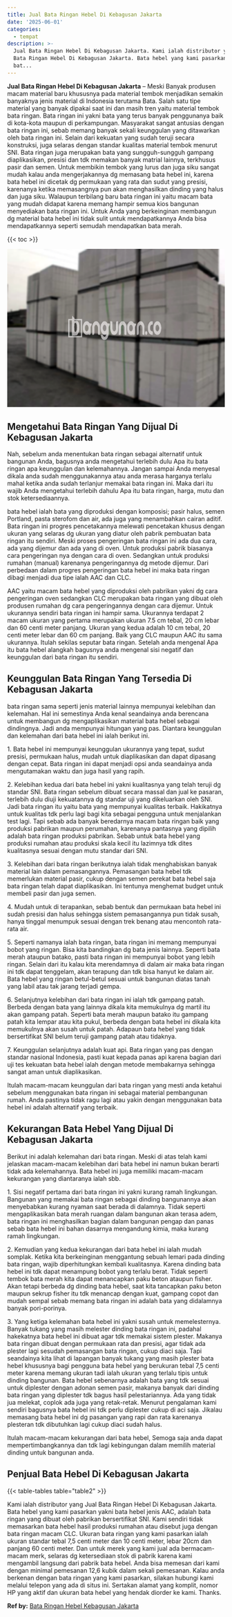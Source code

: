 ```yaml
---
title: Jual Bata Ringan Hebel Di Kebagusan Jakarta
date: '2025-06-01'
categories:
  - tempat
description: >-
  Jual Bata Ringan Hebel Di Kebagusan Jakarta. Kami ialah distributor yang Jual
  Bata Ringan Hebel Di Kebagusan Jakarta. Bata hebel yang kami pasarkan yakni
  bat...
---
```


**Jual Bata Ringan Hebel Di Kebagusan Jakarta** – Meski Banyak produsen macam material baru khususnya pada material tembok menjadikan semakin banyaknya jenis material di Indonesia terutama Bata. Salah satu tipe material yang banyak dipakai saat ini dan masih tren yaitu material tembok bata ringan. Bata ringan ini yakni bata yang terus banyak penggunanya baik di kota-kota maupun di perkampungan. Masyarakat sangat antusias dengan bata ringan ini, sebab memang banyak sekali keunggulan yang ditawarkan oleh bata ringan ini. Selain dari kekuatan yang sudah teruji secara konstruksi, juga selaras dengan standar kualitas material tembok menurut SNI. Bata ringan juga merupakan bata yang sungguh-sungguh gampang diaplikasikan, presisi dan tdk memakan banyak matrial lainnya, terkhusus pasir dan semen. Untuk membikin tembok yang lurus dan juga siku sangat mudah kalau anda mengerjakannya dg memasang bata hebel ini, karena bata hebel ini dicetak dg permukaan yang rata dan sudut yang presisi, karenanya ketika memasangnya pun akan menghasilkan dinding yang halus dan juga siku. Walaupun terbilang baru bata ringan ini yaitu macam bata yang mudah didapat karena memang hampir semua kios bangunan menyediakan bata ringan ini. Untuk Anda yang berkeinginan membangun dg material bata hebel ini tidak sulit untuk mendapatkannya Anda bisa mendapatkannya seperti semudah mendapatkan bata merah.

{{< toc >}}

![Jual Bata Ringan Hebel Di Kebagusan Jakarta](/images/jual-hebel-murah-43.png)

## Mengetahui Bata Ringan Yang Dijual Di Kebagusan Jakarta

Nah, sebelum anda menentukan bata ringan sebagai alternatif untuk bangunan Anda, bagusnya anda mengetahui terlebih dulu Apa itu bata ringan apa keunggulan dan kelemahannya. Jangan sampai Anda menyesal dikala anda sudah menggunakannya atau anda merasa harganya terlalu mahal ketika anda sudah terlanjur memakai bata ringan ini. Maka dari itu wajib Anda mengetahui terlebih dahulu Apa itu bata ringan, harga, mutu dan stok ketersediaannya.

bata hebel ialah bata yang diproduksi dengan komposisi; pasir halus, semen Portland, pasta sterofom dan air, ada juga yang menambahkan cairan aditif. Bata ringan ini progres pencetakannya melewati pencetakan khusus dengan ukuran yang selaras dg ukuran yang diatur oleh pabrik pembuatan bata ringan itu sendiri. Meski proses pengeringan bata ringan ini ada dua cara, ada yang dijemur dan ada yang di oven. Untuk produksi pabrik biasanya cara pengeringan nya dengan cara di oven. Sedangkan untuk produksi rumahan (manual) karenanya pengeringannya dg metode dijemur. Dari perbedaan dalam progres pengeringan bata hebel ini maka bata ringan dibagi menjadi dua tipe ialah AAC dan CLC.

AAC yaitu macam bata hebel yang diproduksi oleh pabrikan yakni dg cara pengeringan oven sedangkan CLC merupakan bata ringan yang dibuat oleh produsen rumahan dg cara pengeringannya dengan cara dijemur. Untuk ukurannya sendiri bata ringan ini hampir sama. Ukurannya terdapat 2 macam ukuran yang pertama merupakan ukuran 7.5 cm tebal, 20 cm lebar dan 60 centi meter panjang. Ukuran yang kedua adalah 10 cm tebal, 20 centi meter lebar dan 60 cm panjang. Baik yang CLC maupun AAC itu sama ukurannya. Itulah sekilas seputar bata ringan. Setelah anda mengenal Apa itu bata hebel alangkah bagusnya anda mengenal sisi negatif dan keunggulan dari bata ringan itu sendiri.

## Keunggulan Bata Ringan Yang Tersedia Di Kebagusan Jakarta

bata ringan sama seperti jenis material lainnya mempunyai kelebihan dan kelemahan. Hal ini semestinya Anda kenal seandainya anda berencana untuk membangun dg mengaplikasikan material bata hebel sebagai dindingnya. Jadi anda mempunyai hitungan yang pas. Diantara keunggulan dan kelemahan dari bata hebel ini ialah berikut ini.

1\. Bata hebel ini mempunyai keunggulan ukurannya yang tepat, sudut presisi, permukaan halus, mudah untuk diaplikasikan dan dapat dipasang dengan cepat. Bata ringan ini dapat menjadi opsi anda seandainya anda mengutamakan waktu dan juga hasil yang rapih.

2\. Kelebihan kedua dari bata hebel ini yakni kualitasnya yang telah teruji dg standar SNI. Bata ringan sebelum dibuat secara massal dan jual ke pasaran, terlebih dulu diuji kekuatannya dg standar uji yang dikeluarkan oleh SNI. Jadi bata ringan itu yaitu bata yang mempunyai kualitas terbaik. Hakikatnya untuk kualitas tdk perlu lagi bagi kita sebagai pengguna untuk menjalankan test lagi. Tapi sebab ada banyak beredarnya macam bata ringan baik yang produksi pabrikan maupun perumahan, karenanya pantasnya yang dipilih adalah bata ringan produksi pabrikan. Sebab untuk bata hebel yang produksi rumahan atau produksi skala kecil itu lazimnya tdk dites kualitasnya sesuai dengan mutu standar dari SNI.

3\. Kelebihan dari bata ringan berikutnya ialah tidak menghabiskan banyak material lain dalam pemasangannya. Pemasangan bata hebel tdk memerlukan material pasir, cukup dengan semen perekat bata hebel saja bata ringan telah dapat diaplikasikan. Ini tentunya menghemat budget untuk membeli pasir dan juga semen.

4\. Mudah untuk di terapankan, sebab bentuk dan permukaan bata hebel ini sudah presisi dan halus sehingga sistem pemasangannya pun tidak susah, hanya tinggal menumpuk sesuai dengan trek benang atau mencontoh rata-rata air.

5\. Seperti namanya ialah bata ringan, bata ringan ini memang mempunyai bobot yang ringan. Bisa kita bandingkan dg bata jenis lainnya. Seperti bata merah ataupun batako, pasti bata ringan ini mempunyai bobot yang lebih ringan. Selain dari itu kalau kita merendamnya di dalam air maka bata ringan ini tdk dapat tenggelam, akan terapung dan tdk bisa hanyut ke dalam air. Bata hebel yang ringan betul-betul sesuai untuk bangunan diatas tanah yang labil atau tak jarang terjadi gempa.

6\. Selanjutnya kelebihan dari bata ringan ini ialah tdk gampang patah. Berbeda dengan bata yang lainnya dikala kita memukulnya dg martil itu akan gampang patah. Seperti bata merah maupun batako itu gampang patah kita lempar atau kita pukul, berbeda dengan bata hebel ini dikala kita memukulnya akan susah untuk patah. Adapaun bata hebel yang tidak bersertifikat SNI belum teruji gampang patah atau tidaknya.

7\. Keunggulan selanjutnya adalah kuat api. Bata ringan yang pas dengan standar nasional Indonesia, pasti kuat kepada panas api karena bagian dari uji tes kekuatan bata hebel ialah dengan metode membakarnya sehingga sangat aman untuk diaplikasikan.

Itulah macam-macam keunggulan dari bata ringan yang mesti anda ketahui sebelum menggunakan bata ringan ini sebagai material pembangunan rumah. Anda pastinya tidak ragu lagi atau yakin dengan menggunakan bata hebel ini adalah alternatif yang terbaik.

## Kekurangan Bata Hebel Yang Dijual Di Kebagusan Jakarta

Berikut ini adalah kelemahan dari bata ringan. Meski di atas telah kami jelaskan macam-macam kelebihan dari bata hebel ini namun bukan berarti tidak ada kelemahannya. Bata hebel ini juga memiliki macam-macam kekurangan yang diantaranya ialah sbb.

1\. Sisi negatif pertama dari bata ringan ini yakni kurang ramah lingkungan. Bangunan yang memakai bata ringan sebagai dinding bangunannya akan menyebabkan kurang nyaman saat berada di dalamnya. Tidak seperti mengaplikasikan bata merah ruangan dalam bangunan akan terasa adem, bata ringan ini menghasilkan bagian dalam bangunan pengap dan panas sebab bata hebel ini bahan dasarnya mengandung kimia, maka kurang ramah lingkungan.

2\. Kemudian yang kedua kekurangan dari bata hebel ini ialah mudah somplak. Ketika kita berkeinginan menggantung sebuah lemari pada dinding bata ringan, wajib diperhitungkan kembali kualitasnya. Karena dinding bata hebel ini tdk dapat menampung bobot yang terlalu berat. Tidak seperti tembok bata merah kita dapat menancapkan paku beton ataupun fisher. Akan tetapi berbeda dg dinding bata hebel, saat kita tancapkan paku beton maupun sekrup fisher itu tdk menancap dengan kuat, gampang copot dan mudah sempal sebab memang bata ringan ini adalah bata yang didalamnya banyak pori-porinya.

3\. Yang ketiga kelemahan bata hebel ini yakni susah untuk memelesternya. Banyak tukang yang masih melester dinding bata ringan ini, padahal hakekatnya bata hebel ini dibuat agar tdk memakai sistem plester. Makanya bata ringan dibuat dengan permukaan rata dan presisi, agar tidak ada plester lagi sesudah pemasangan bata ringan, cukup diaci saja. Tapi seandainya kita lihat di lapangan banyak tukang yang masih plester bata hebel khususnya bagi pengguna bata hebel yang berukuran tebal 7,5 centi meter karena memang ukuran tadi ialah ukuran yang terlalu tipis untuk dinding bangunan. Bata hebel sebenarnya adalah bata yang tdk sesuai untuk diplester dengan adonan semen pasir, makanya banyak dari dinding bata ringan yang diplester tdk bagus hasil pelestariannya. Ada yang tidak jua melekat, coplok ada juga yang retak-retak. Menurut pengalaman kami sendiri bagusnya bata hebel ini tdk perlu diplester cukup di aci saja. Jikalau memasang bata hebel ini dg pasangan yang rapi dan rata karenanya plesteran tdk dibutuhkan lagi cukup diaci sudah halus.

Itulah macam-macam kekurangan dari bata hebel, Semoga saja anda dapat mempertimbangkannya dan tdk lagi kebingungan dalam memilih material dinding untuk bangunan anda.

## Penjual Bata Hebel Di Kebagusan Jakarta

{{< table-tables table="table2" >}}

Kami ialah distributor yang Jual Bata Ringan Hebel Di Kebagusan Jakarta. Bata hebel yang kami pasarkan yakni bata hebel jenis AAC, adalah bata ringan yang dibuat oleh pabrikan bersertifikat SNI. Kami sendiri tidak memasarkan bata hebel hasil produksi rumahan atau disebut juga dengan bata ringan macam CLC. Ukuran bata ringan yang kami pasarkan ialah ukuran standar tebal 7,5 centi meter dan 10 centi meter, lebar 20cm dan panjang 60 centi meter. Dan untuk merek yang kami jual ada bermacam-macam merk, selaras dg ketersediaan stok di pabrik karena kami mengambil langsung dari pabrik bata hebel. Anda bisa memesan dari kami dengan minimal pemesanan 12,6 kubik dalam sekali pemesanan. Kalau anda berkenan dengan bata ringan yang kami pasarkan, silakan hubungi kami melalui telepon yang ada di situs ini. Sertakan alamat yang komplit, nomor HP yang aktif dan ukuran bata hebel yang hendak diorder ke kami. Thanks.

**Ref by:** [Bata Ringan Hebel Kebagusan Jakarta](https://id.wikipedia.org/wiki/Bata)
